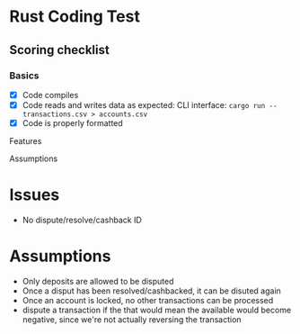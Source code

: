 # Rust Coding Test
## Scoring checklist
### Basics
- [x] Code compiles
- [x] Code reads and writes data as expected:
CLI interface: `cargo run -- transactions.csv > accounts.csv`
- [x] Code is properly formatted

Features


Assumptions




# Issues
- No dispute/resolve/cashback ID

# Assumptions
- Only deposits are allowed to be disputed
- Once a disput has been resolved/cashbacked, it can be disuted again
- Once an account is locked, no other transactions can be processed
- dispute a transaction if the that would mean the available would become negative, since we're not actually reversing the transaction
